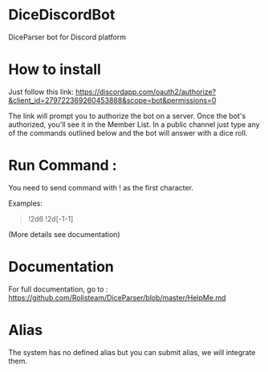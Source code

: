 # DiceDiscordBot
DiceParser bot for Discord platform

# How to install
Just follow this link: https://discordapp.com/oauth2/authorize?&client_id=279722369260453888&scope=bot&permissions=0

The link will prompt you to authorize the bot on a server. Once the bot's authorized, you'll see it in the Member List. In a public channel just type any of the commands outlined below and the bot will answer with a dice roll.


# Run Command :

You need to send command with ! as the first character.

Examples:

> !2d6
> !2d[-1-1]

(More details see documentation)
 
# Documentation

For full documentation, go to : https://github.com/Rolisteam/DiceParser/blob/master/HelpMe.md


# Alias 

The system has no defined alias but you can submit alias, we will integrate them.






